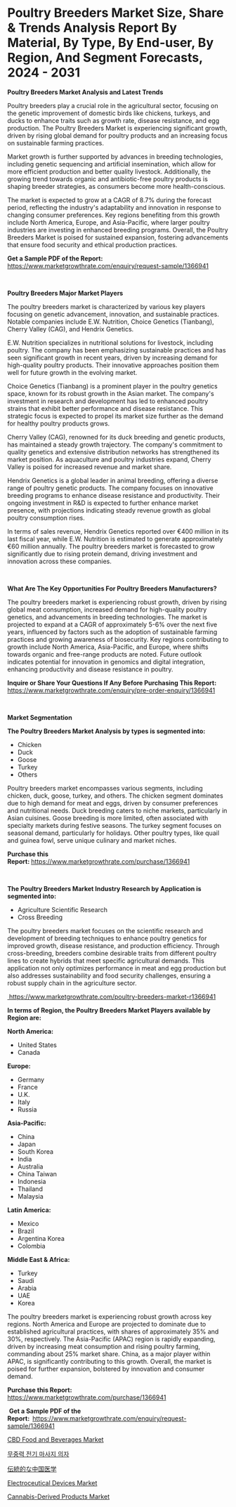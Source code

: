 <p><h1>Poultry Breeders Market Size, Share & Trends Analysis Report By Material, By Type, By End-user, By Region, And Segment Forecasts, 2024 - 2031</h1></p><p><strong>Poultry Breeders Market Analysis and Latest Trends</strong></p>
<p><p>Poultry breeders play a crucial role in the agricultural sector, focusing on the genetic improvement of domestic birds like chickens, turkeys, and ducks to enhance traits such as growth rate, disease resistance, and egg production. The Poultry Breeders Market is experiencing significant growth, driven by rising global demand for poultry products and an increasing focus on sustainable farming practices. </p><p>Market growth is further supported by advances in breeding technologies, including genetic sequencing and artificial insemination, which allow for more efficient production and better quality livestock. Additionally, the growing trend towards organic and antibiotic-free poultry products is shaping breeder strategies, as consumers become more health-conscious.</p><p>The market is expected to grow at a CAGR of 8.7% during the forecast period, reflecting the industry's adaptability and innovation in response to changing consumer preferences. Key regions benefiting from this growth include North America, Europe, and Asia-Pacific, where larger poultry industries are investing in enhanced breeding programs. Overall, the Poultry Breeders Market is poised for sustained expansion, fostering advancements that ensure food security and ethical production practices.</p></p>
<p><strong>Get a Sample PDF of the Report:&nbsp;</strong> <a href="https://www.marketgrowthrate.com/enquiry/request-sample/1366941">https://www.marketgrowthrate.com/enquiry/request-sample/1366941</a></p>
<p>&nbsp;</p>
<p><strong>Poultry Breeders Major Market Players</strong></p>
<p><p>The poultry breeders market is characterized by various key players focusing on genetic advancement, innovation, and sustainable practices. Notable companies include E.W. Nutrition, Choice Genetics (Tianbang), Cherry Valley (CAG), and Hendrix Genetics.</p><p>E.W. Nutrition specializes in nutritional solutions for livestock, including poultry. The company has been emphasizing sustainable practices and has seen significant growth in recent years, driven by increasing demand for high-quality poultry products. Their innovative approaches position them well for future growth in the evolving market.</p><p>Choice Genetics (Tianbang) is a prominent player in the poultry genetics space, known for its robust growth in the Asian market. The company's investment in research and development has led to enhanced poultry strains that exhibit better performance and disease resistance. This strategic focus is expected to propel its market size further as the demand for healthy poultry products grows.</p><p>Cherry Valley (CAG), renowned for its duck breeding and genetic products, has maintained a steady growth trajectory. The company's commitment to quality genetics and extensive distribution networks has strengthened its market position. As aquaculture and poultry industries expand, Cherry Valley is poised for increased revenue and market share.</p><p>Hendrix Genetics is a global leader in animal breeding, offering a diverse range of poultry genetic products. The company focuses on innovative breeding programs to enhance disease resistance and productivity. Their ongoing investment in R&D is expected to further enhance market presence, with projections indicating steady revenue growth as global poultry consumption rises.</p><p>In terms of sales revenue, Hendrix Genetics reported over €400 million in its last fiscal year, while E.W. Nutrition is estimated to generate approximately €60 million annually. The poultry breeders market is forecasted to grow significantly due to rising protein demand, driving investment and innovation across these companies.</p></p>
<p>&nbsp;</p>
<p><strong>What Are The Key Opportunities For Poultry Breeders Manufacturers?</strong></p>
<p><p>The poultry breeders market is experiencing robust growth, driven by rising global meat consumption, increased demand for high-quality poultry genetics, and advancements in breeding technologies. The market is projected to expand at a CAGR of approximately 5-6% over the next five years, influenced by factors such as the adoption of sustainable farming practices and growing awareness of biosecurity. Key regions contributing to growth include North America, Asia-Pacific, and Europe, where shifts towards organic and free-range products are noted. Future outlook indicates potential for innovation in genomics and digital integration, enhancing productivity and disease resistance in poultry.</p></p>
<p><strong>Inquire or Share Your Questions If Any Before Purchasing This Report:</strong> <a href="https://www.marketgrowthrate.com/enquiry/pre-order-enquiry/1366941">https://www.marketgrowthrate.com/enquiry/pre-order-enquiry/1366941</a></p>
<p>&nbsp;</p>
<p><strong>Market Segmentation</strong></p>
<p><strong>The Poultry Breeders Market Analysis by types is segmented into:</strong></p>
<p><ul><li>Chicken</li><li>Duck</li><li>Goose</li><li>Turkey</li><li>Others</li></ul></p>
<p><p>Poultry breeders market encompasses various segments, including chicken, duck, goose, turkey, and others. The chicken segment dominates due to high demand for meat and eggs, driven by consumer preferences and nutritional needs. Duck breeding caters to niche markets, particularly in Asian cuisines. Goose breeding is more limited, often associated with specialty markets during festive seasons. The turkey segment focuses on seasonal demand, particularly for holidays. Other poultry types, like quail and guinea fowl, serve unique culinary and market niches.</p></p>
<p><strong>Purchase this Report:&nbsp;</strong><a href="https://www.marketgrowthrate.com/purchase/1366941">https://www.marketgrowthrate.com/purchase/1366941</a></p>
<p>&nbsp;</p>
<p><strong>The Poultry Breeders Market Industry Research by Application is segmented into:</strong></p>
<p><ul><li>Agriculture Scientific Research</li><li>Cross Breeding</li></ul></p>
<p><p>The poultry breeders market focuses on the scientific research and development of breeding techniques to enhance poultry genetics for improved growth, disease resistance, and production efficiency. Through cross-breeding, breeders combine desirable traits from different poultry lines to create hybrids that meet specific agricultural demands. This application not only optimizes performance in meat and egg production but also addresses sustainability and food security challenges, ensuring a robust supply chain in the agriculture sector.</p></p>
<p><a href="https://www.marketgrowthrate.com/poultry-breeders-market-r1366941">&nbsp;https://www.marketgrowthrate.com/poultry-breeders-market-r1366941</a></p>
<p><strong>In terms of Region, the Poultry Breeders Market Players available by Region are:</strong></p>
<p>
    <p> <strong> North America: </strong>
        <ul>
            <li>United States</li>
            <li>Canada</li>
        </ul>
        </p> 
    <p> <strong> Europe: </strong>
        <ul>
            <li>Germany</li>
            <li>France</li>
            <li>U.K.</li>
            <li>Italy</li>
            <li>Russia</li>
        </ul>
        </p> 
    <p> <strong> Asia-Pacific: </strong>
        <ul>
            <li>China</li>
            <li>Japan</li>
            <li>South Korea</li>
            <li>India</li>
            <li>Australia</li>
            <li>China Taiwan</li>
            <li>Indonesia</li>
            <li>Thailand</li>
            <li>Malaysia</li>
        </ul>
        </p> 
    <p> <strong> Latin America: </strong>
        <ul>
            <li>Mexico</li>
            <li>Brazil</li>
            <li>Argentina Korea</li>
            <li>Colombia</li>
        </ul>
        </p> 
    <p> <strong> Middle East & Africa: </strong>
        <ul>
            <li>Turkey</li>
            <li>Saudi</li>
            <li>Arabia</li>
            <li>UAE</li>
            <li>Korea</li>
        </ul>
    </p>
    </p>
<p><p>The poultry breeders market is experiencing robust growth across key regions. North America and Europe are projected to dominate due to established agricultural practices, with shares of approximately 35% and 30%, respectively. The Asia-Pacific (APAC) region is rapidly expanding, driven by increasing meat consumption and rising poultry farming, commanding about 25% market share. China, as a major player within APAC, is significantly contributing to this growth. Overall, the market is poised for further expansion, bolstered by innovation and consumer demand.</p></p>
<p><strong>Purchase this Report: </strong><a href="https://www.marketgrowthrate.com/purchase/1366941">https://www.marketgrowthrate.com/purchase/1366941</a></p>
<p>&nbsp;<strong>Get a Sample PDF of the Report:&nbsp;&nbsp;</strong><a href="https://www.marketgrowthrate.com/enquiry/request-sample/1366941">https://www.marketgrowthrate.com/enquiry/request-sample/1366941</a></p>
<p><strong></strong></p>
<p><p><a href="https://github.com/jordond5lezama/Market-Research-Report-List-1/blob/main/cbd-food-and-beverages-market.md">CBD Food and Beverages Market</a></p><p><a href="https://medium.com/@vanielleho/%EC%A0%9C%EB%A1%9C-%EC%A4%91%EB%A0%A5-%EC%A0%84%EA%B8%B0-%EB%A7%88%EC%82%AC%EC%A7%80-%EC%9D%98%EC%9E%90-%EC%8B%9C%EC%9E%A5-%EC%A0%90%EC%9C%A0%EC%9C%A8-%EB%B0%8F-%EC%83%88%EB%A1%9C%EC%9A%B4-%ED%8A%B8%EB%A0%8C%EB%93%9C-%EB%B6%84%EC%84%9D-%EC%9C%A0%ED%98%95-%EC%95%A0%ED%94%8C%EB%A6%AC%EC%BC%80%EC%9D%B4%EC%85%98-%EC%B5%9C%EC%A2%85-%EC%9A%A9%EB%8F%84%EB%B3%84-%EB%B6%84%EC%84%9D-%EB%B0%8F-2024%EB%85%84%EB%B6%80%ED%84%B0-2031%EB%85%84%EA%B9%8C%EC%A7%80%EC%9D%98-%EC%A0%84%EB%A7%9D-71420a703f98?postPublishedType=repub">무중력 전기 마사지 의자</a></p><p><a href="https://medium.com/@lorenzobode_58732/%E4%BC%9D%E7%B5%B1%E4%B8%AD%E5%9B%BD%E5%8C%BB%E5%AD%A6%E5%B8%82%E5%A0%B4-%E3%82%B0%E3%83%AD%E3%83%BC%E3%83%90%E3%83%AB%E3%81%8A%E3%82%88%E3%81%B3%E5%9C%B0%E5%9F%9F%E5%88%86%E6%9E%90-%E5%9C%B0%E5%9F%9F-%E5%9B%BD%E5%88%A5%E5%88%86%E6%9E%90-%E7%AB%B6%E4%BA%89%E7%8A%B6%E6%B3%81%E3%81%AB%E7%84%A6%E7%82%B9%E3%82%92%E5%BD%93%E3%81%A6%E3%81%A6-ab7393905243?postPublishedType=repub">伝統的な中国医学</a></p><p><a href="https://www.linkedin.com/pulse/future-trends-global-electroceutical-devices-market-insights-kkk2c?trackingId=y070VYtuSiePAjZMB4YRsg%3D%3D">Electroceutical Devices Market</a></p><p><a href="https://github.com/MoonZANDRA/Market-Research-Report-List-1/blob/main/cannabis-derived-products-market.md">Cannabis-Derived Products Market</a></p></p>